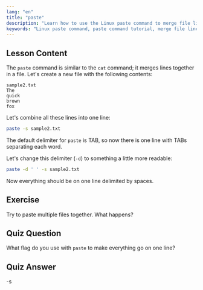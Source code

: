 ```yaml
---
lang: "en"
title: "paste"
description: "Learn how to use the Linux paste command to merge file lines. Discover delimiters and combine files with this essential Linux command tutorial."
keywords: "Linux paste command, paste command tutorial, merge file lines, Linux commands, beginner Linux, Linux guide"
---
```


## Lesson Content

The `paste` command is similar to the `cat` command; it merges lines together in a file. Let's create a new file with the following contents:

```
sample2.txt
The
quick
brown
fox
```

Let's combine all these lines into one line:

```bash
paste -s sample2.txt
```

The default delimiter for `paste` is TAB, so now there is one line with TABs separating each word.

Let's change this delimiter (`-d`) to something a little more readable:

```bash
paste -d ' ' -s sample2.txt
```

Now everything should be on one line delimited by spaces.

## Exercise

Try to paste multiple files together. What happens?

## Quiz Question

What flag do you use with `paste` to make everything go on one line?

## Quiz Answer

-s
